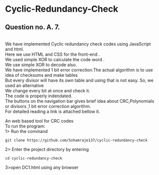 # Cyclic-Redundancy-Check

## Question no. A. 7.
<br />
We have implemented Cyclic redundancy check codes using JavaScript and html.<br />
Here we use HTML and CSS for the front-end .<br />
We used simple XOR to calculate the code word .<br />
We use simple XOR to decode also.<br />
We have implemented 1 bit error correction.The actual algorithm is to use idea of checksums and make tables <br />
But every divisor will have its own table and using that is not easy. So, we used an alternative<br /> 
We change every bit at once and check it. <br /> 
The code is properly indendated.<br /> 
The buttons on the navigation bar gives brief idea about CRC,Polynomials or divisors ,1 bit error correction algorithm.<br />
For detailed reading a link is attached bellow it.<br />


An web based tool for CRC codes<br />
To run the program:<br />
1> Run the command <br />
```
git clone https://github.com/Sohamraje137/cyclic-redundancy-check
```
2> Enter the project directory by entering <br />
```
cd cyclic-redundancy-check
```

3>open DC1.html using any browser
